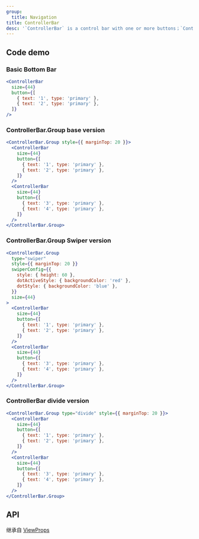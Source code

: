 ```yaml
---
group:
  title: Navigation
title: ControllerBar
desc: '`ControllerBar` is a control bar with one or more buttons；`ControllerBar.Group` is a collection of control bars.'
---
```


## Code demo

### Basic Bottom Bar

```jsx
<ControllerBar
  size={44}
  button={[
    { text: '1', type: 'primary' },
    { text: '2', type: 'primary' },
  ]}
/>
```

### ControllerBar.Group base version

```jsx
<ControllerBar.Group style={{ marginTop: 20 }}>
  <ControllerBar
    size={44}
    button={[
      { text: '1', type: 'primary' },
      { text: '2', type: 'primary' },
    ]}
  />
  <ControllerBar
    size={44}
    button={[
      { text: '3', type: 'primary' },
      { text: '4', type: 'primary' },
    ]}
  />
</ControllerBar.Group>
```

### ControllerBar.Group Swiper version

```jsx
<ControllerBar.Group
  type="swiper"
  style={{ marginTop: 20 }}
  swiperConfig={{
    style: { height: 60 },
    dotActiveStyle: { backgroundColor: 'red' },
    dotStyle: { backgroundColor: 'blue' },
  }}
  size={44}
>
  <ControllerBar
    size={44}
    button={[
      { text: '1', type: 'primary' },
      { text: '2', type: 'primary' },
    ]}
  />
  <ControllerBar
    size={44}
    button={[
      { text: '3', type: 'primary' },
      { text: '4', type: 'primary' },
    ]}
  />
</ControllerBar.Group>
```

### ControllerBar divide version

```jsx
<ControllerBar.Group type="divide" style={{ marginTop: 20 }}>
  <ControllerBar
    size={44}
    button={[
      { text: '1', type: 'primary' },
      { text: '2', type: 'primary' },
    ]}
  />
  <ControllerBar
    size={44}
    button={[
      { text: '3', type: 'primary' },
      { text: '4', type: 'primary' },
    ]}
  />
</ControllerBar.Group>
```

## API

继承自 [ViewProps](https://reactnative.dev/docs/view#props)

<Props name="ControllerBarProps" />
